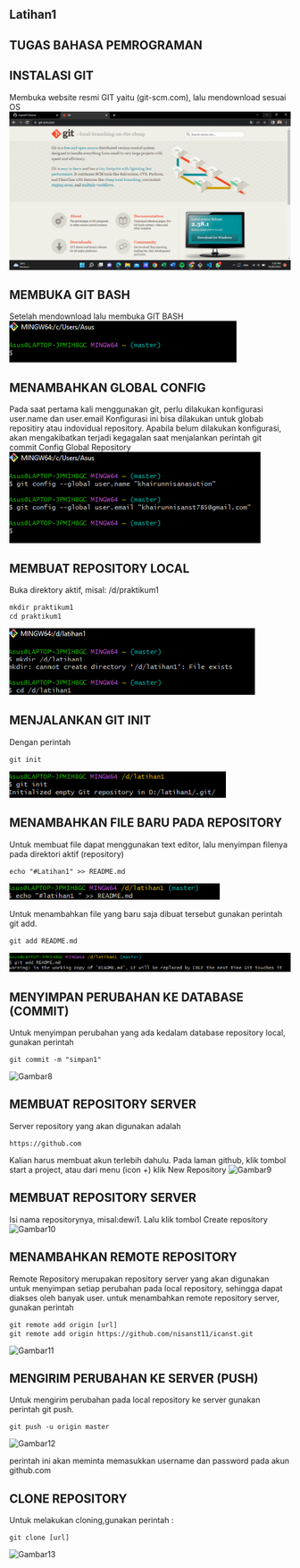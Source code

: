 ## Latihan1 

## TUGAS BAHASA PEMROGRAMAN

## INSTALASI GIT
Membuka website resmi GIT yaitu (git-scm.com), lalu mendownload sesuai OS 
![Gambar1](gambar/ica1.png)

## MEMBUKA GIT BASH
Setelah mendownload lalu membuka GIT BASH
![Gambar2](gambar/ica2.png)

## MENAMBAHKAN GLOBAL CONFIG
Pada saat pertama kali menggunakan git, perlu dilakukan konfigurasi user.name dan user.email
Konfigurasi ini bisa dilakukan untuk globab repositiry atau indovidual repository.
Apabila belum dilakukan konfigurasi, akan mengakibatkan terjadi kegagalan saat menjalankan perintah git commit
Config Global Repository
![Gambar3](gambar/ica3.png)

## MEMBUAT REPOSITORY LOCAL
Buka direktory aktif, misal: /d/praktikum1
```
mkdir praktikum1
cd praktikum1
```
![Gambar4](gambar/ica4.png)

## MENJALANKAN GIT INIT
Dengan perintah
```
git init
```
![Gambar5](gambar/ica5.png)

## MENAMBAHKAN FILE BARU PADA REPOSITORY
Untuk membuat file dapat menggunakan text editor, lalu menyimpan filenya pada direktori aktif (repository)
```
echo "#Latihan1" >> README.md
```
![Gambar6](gambar/ica6.png)

Untuk menambahkan file yang baru saja dibuat tersebut gunakan perintah git add.
```
git add README.md
```
![Gambar7](gambar/ica7.png)

## MENYIMPAN PERUBAHAN KE DATABASE (COMMIT)
Untuk menyimpan perubahan yang ada kedalam database repository local, gunakan perintah
```
git commit -m "simpan1"
```
![Gambar8](gambar/git7.png)

## MEMBUAT REPOSITORY SERVER
Server repository yang akan digunakan adalah
```
https://github.com
```
Kalian harus membuat akun terlebih dahulu.
Pada laman github, klik tombol start a project, atau dari menu (icon +) klik New Repository
![Gambar9](gambar/git8.png)

## MEMBUAT REPOSITORY SERVER
Isi nama repositorynya, misal:dewi1.
Lalu klik tombol Create repository
![Gambar10](gambar/git9.png)

## MENAMBAHKAN REMOTE REPOSITORY
Remote Repository merupakan repository server yang akan digunakan untuk menyimpan setiap perubahan pada local repository, sehingga dapat diakses oleh banyak user.
untuk menambahkan remote repository server, gunakan perintah
```
git remote add origin [url]
git remote add origin https://github.com/nisanst11/icanst.git
```
![Gambar11](gambar/git10.png)

## MENGIRIM PERUBAHAN KE SERVER (PUSH)
Untuk mengirim perubahan pada local repository ke server gunakan perintah git push.
```
git push -u origin master
```
![Gambar12](gambar/git11.png)

perintah ini akan meminta memasukkan username dan password pada akun github.com

## CLONE REPOSITORY
Untuk melakukan cloning,gunakan perintah :
```
git clone [url]
```
![Gambar13](gambar/)